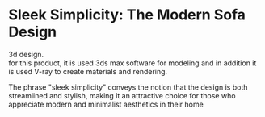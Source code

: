 # Sleek Simplicity: The Modern Sofa Design
3d design.    
for this product, it is used 3ds max software for modeling and in addition it is used V-ray to create materials and rendering.

The phrase "sleek simplicity" conveys the notion that the design is both streamlined and stylish, making it an attractive choice for those who appreciate modern and minimalist aesthetics in their home
